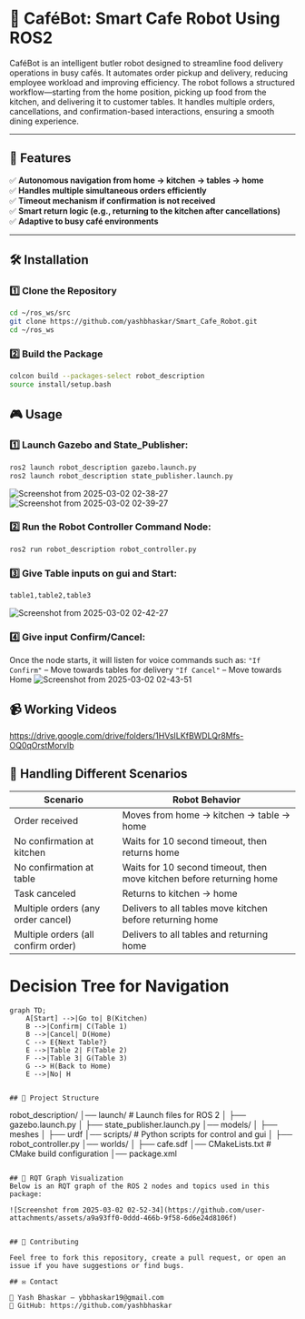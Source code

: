 # 🚀 CaféBot: Smart Cafe Robot Using ROS2

CaféBot is an intelligent butler robot designed to streamline food delivery operations in busy cafés. It automates order pickup and delivery, reducing employee workload and improving efficiency. The robot follows a structured workflow—starting from the home position, picking up food from the kitchen, and delivering it to customer tables. It handles multiple orders, cancellations, and confirmation-based interactions, ensuring a smooth dining experience.

---

## 🚀 Features  
✅ **Autonomous navigation from home → kitchen → tables → home**  
✅ **Handles multiple simultaneous orders efficiently**  
✅ **Timeout mechanism if confirmation is not received**  
✅ **Smart return logic (e.g., returning to the kitchen after cancellations)**  
✅ **Adaptive to busy café environments**  

---

## 🛠️ Installation  

### 1️⃣ **Clone the Repository**  
```bash
cd ~/ros_ws/src
git clone https://github.com/yashbhaskar/Smart_Cafe_Robot.git
cd ~/ros_ws
```

### 2️⃣ **Build the Package** 
```bash
colcon build --packages-select robot_description
source install/setup.bash
```

## 🎮 Usage

### 1️⃣ Launch Gazebo and State_Publisher:
```bash
ros2 launch robot_description gazebo.launch.py
ros2 launch robot_description state_publisher.launch.py
```
![Screenshot from 2025-03-02 02-38-27](https://github.com/user-attachments/assets/84597889-09bd-4ac2-ad3b-f2dba351bae5)
![Screenshot from 2025-03-02 02-39-27](https://github.com/user-attachments/assets/8ef47259-9354-41f7-88e6-0e2f0b051700)

### 2️⃣ Run the Robot Controller Command Node:
```bash
ros2 run robot_description robot_controller.py
```

### 3️⃣ Give Table inputs on gui and Start:
```bash
table1,table2,table3
```
![Screenshot from 2025-03-02 02-42-27](https://github.com/user-attachments/assets/62d263ae-bd8f-44b9-8d6f-c698fe49207e)

### 4️⃣ Give input Confirm/Cancel:
Once the node starts, it will listen for voice commands such as:
``"If Confirm"`` – Move towards tables for delivery
``"If Cancel"`` – Move towards Home
![Screenshot from 2025-03-02 02-43-51](https://github.com/user-attachments/assets/b6c0c0b1-d167-4890-bde1-5d54251bb14e)

## 📹 Working Videos

https://drive.google.com/drive/folders/1HVsILKfBWDLQr8Mfs-OQ0qOrstMorvIb

## 📌 Handling Different Scenarios
| Scenario | Robot Behavior |
|----------|---------------|
| Order received | Moves from home → kitchen → table → home |
| No confirmation at kitchen | Waits for 10 second timeout, then returns home |
| No confirmation at table | Waits for 10 second timeout, then move kitchen before returning home |
| Task canceled | Returns to kitchen → home |
| Multiple orders (any order cancel) | Delivers to all tables move kitchen before returning home |
| Multiple orders (all confirm order) | Delivers to all tables and returning home |


# Decision Tree for Navigation

```mermaid
graph TD;
    A[Start] -->|Go to| B(Kitchen)
    B -->|Confirm| C(Table 1)
    B -->|Cancel| D(Home)
    C --> E{Next Table?}
    E -->|Table 2| F(Table 2)
    F -->|Table 3| G(Table 3)
    G --> H(Back to Home)
    E -->|No| H


## 📂 Project Structure
```
robot_description/
│── launch/                        # Launch files for ROS 2
│   ├── gazebo.launch.py
│   ├── state_publisher.launch.py
│── models/
│   ├── meshes
│   ├── urdf
│── scripts/                        # Python scripts for control and gui
│   ├── robot_controller.py
│── worlds/
│   ├── cafe.sdf
│── CMakeLists.txt                  # CMake build configuration
│── package.xml
```

## 📡 RQT Graph Visualization
Below is an RQT graph of the ROS 2 nodes and topics used in this package:

![Screenshot from 2025-03-02 02-52-34](https://github.com/user-attachments/assets/a9a93ff0-0ddd-466b-9f58-6d6e24d8106f)


## 🤝 Contributing

Feel free to fork this repository, create a pull request, or open an issue if you have suggestions or find bugs.

## ✉️ Contact

📧 Yash Bhaskar – ybbhaskar19@gmail.com
📌 GitHub: https://github.com/yashbhaskar
